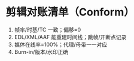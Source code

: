 # 剪辑对账清单（Conform）

1. 帧率/时基/TC 一致；偏移=0
2. EDL/XML/AAF 能重建时间线；跳帧/开断点记录
3. 媒体在线率=100%；代理/母带一一对应
4. Burn-in/版本/水印正确
